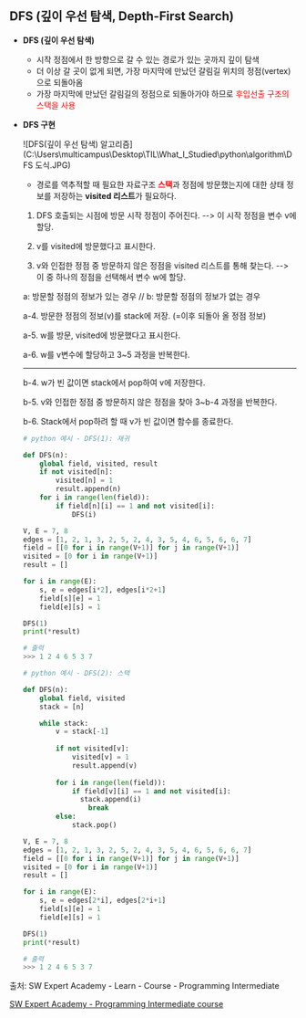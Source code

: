 ## DFS (깊이 우선 탐색, Depth-First Search)

- <strong>DFS (깊이 우선 탐색)</strong>

  - 시작 정점에서 한 방향으로 갈 수 있는 경로가 있는 곳까지 깊이 탐색
  - 더 이상 갈 곳이 없게 되면, 가장 마지막에 만났던 갈림길 위치의 정점(vertex)으로 되돌아옴
  - 가장 마지막에 만났던 갈림길의 정점으로 되돌아가야 하므로 <span style="color:red">후입선출 구조의 스택을 사용</span>
  
  

- <strong>DFS 구현</strong>

  ![DFS(깊이 우선 탐색) 알고리즘](C:\Users\multicampus\Desktop\TIL\What_I_Studied\python\algorithm\DFS 도식.JPG)

  - 경로를 역추적할 때 필요한 자료구조 <strong><span style='color:red'>스택</span></strong>과 정점에 방문했는지에 대한 상태 정보를 저장하는 <strong>visited 리스트</strong>가 필요하다.

  1. DFS 호출되는 시점에 방문 시작 정점이 주어진다.
     --> 이 시작 정점을 변수 v에 할당.
  2. v를 visited에 방문했다고 표시한다.

  3. v와 인접한 정점 중 방문하지 않은 정점을 visited 리스트를 통해 찾는다.
     --> 이 중 하나의 정점을 선택해서 변수 w에 할당.

  a: 방문할 정점의 정보가 있는 경우 // b: 방문할 정점의 정보가 없는 경우

  a-4. 방문한 정점의 정보(v)를 stack에 저장. (=이후 되돌아 올 정점 정보)

  a-5. w를 방문, visited에 방문했다고 표시한다.

  a-6. w를 v변수에 할당하고 3~5 과정을 반복한다.

  ---

  b-4. w가 빈 값이면 stack에서 pop하여 v에 저장한다.

  b-5. v와 인접한 정점 중 방문하지 않은 정점을 찾아 3~b-4 과정을 반복한다.

  b-6. Stack에서 pop하려 할 때 v가 빈 값이면 함수를 종료한다.

  ```python
  # python 예시 - DFS(1): 재귀
  
  def DFS(n):
      global field, visited, result
      if not visited[n]:
          visited[n] = 1
          result.append(n)
      for i in range(len(field)):
          if field[n][i] == 1 and not visited[i]:
              DFS(i)
  
  V, E = 7, 8
  edges = [1, 2, 1, 3, 2, 5, 2, 4, 3, 5, 4, 6, 5, 6, 6, 7]
  field = [[0 for i in range(V+1)] for j in range(V+1)]
  visited = [0 for i in range(V+1)]
  result = []
  
  for i in range(E):
      s, e = edges[i*2], edges[i*2+1]
      field[s][e] = 1
      field[e][s] = 1
  
  DFS(1)
  print(*result)
  
  # 출력
  >>> 1 2 4 6 5 3 7
  ```
  
  
  
  ```python
  # python 예시 - DFS(2): 스택
  
  def DFS(n):
      global field, visited
      stack = [n]
  
      while stack:
          v = stack[-1]
          
          if not visited[v]:
              visited[v] = 1
              result.append(v)
          
          for i in range(len(field)):
              if field[v][i] == 1 and not visited[i]:
                stack.append(i)
                  break
          else:
              stack.pop()
  
  V, E = 7, 8
  edges = [1, 2, 1, 3, 2, 5, 2, 4, 3, 5, 4, 6, 5, 6, 6, 7]
  field = [[0 for i in range(V+1)] for j in range(V+1)]
  visited = [0 for i in range(V+1)]
  result = []
  
  for i in range(E):
      s, e = edges[2*i], edges[2*i+1]
      field[s][e] = 1
      field[e][s] = 1
  
  DFS(1)
  print(*result)
  
  # 출력
  >>> 1 2 4 6 5 3 7
  ```
  
  



출처: SW Expert Academy - Learn - Course - Programming Intermediate

[SW Expert Academy - Programming Intermediate course](https://swexpertacademy.com/main/learn/course/subjectList.do?courseId=AVuPDN86AAXw5UW6)

